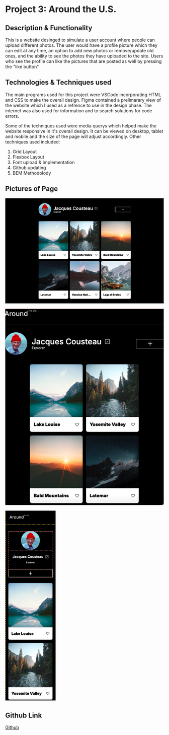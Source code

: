 # Project 3: Around the U.S.

## Description & Functionality

This is a website desinged to simulate a user account where people can upload different photos. The user would have a profile picture which they can edit at any time, an option to add new photos or remove/update old ones, and the ability to see the photos they have uploaded to the site. Users who see the profile can like the pictures that are posted as well by pressing the "like button"

## Technologies & Techniques used

The main programs used for this project were VSCode incorporating HTML and CSS to make the overall design. Figma contained a prelimarary view of the website which I used as a refrence to use in the design phase. The internet was also used for information and to search solutions for code errors.

Some of the techniques used were media querys which helped make the website responsive in it's overall design. It can be viewed on desktop, tablet and mobile and the size of the page will adjust accordingly. Other techniques used included:

1. Grid Layout
2. Flexbox Layout
3. Font upload & Implementation
4. Github updating
5. BEM Methodolody

## Pictures of Page

![Full Desktop View](./images/demo/fullview.png)

![Tablet View](./images/demo/Tablet%20View.png)

![Mobile View](./images/demo/Mobile%20View.png)

## Github Link

[Github](https://github.com/dohstarks3/se_project_aroundtheus.git)
